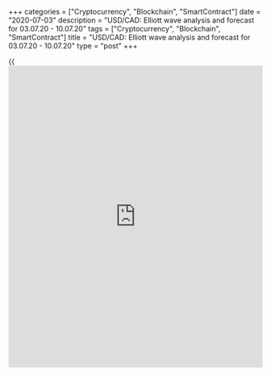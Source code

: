 +++
categories = ["Cryptocurrency", "Blockchain", "SmartContract"]
date = "2020-07-03"
description = "USD/CAD: Elliott wave analysis and forecast for 03.07.20 - 10.07.20"
tags = ["Cryptocurrency", "Blockchain", "SmartContract"]
title = "USD/CAD: Elliott wave analysis and forecast for 03.07.20 - 10.07.20"
type = "post"
+++

{{<iframe id="large-banner" src="https://www.bounty.group/#slide=19.0" width="100%" height="600" scrolling="no" style="border: 0px solid rgb(216, 221, 230); border-radius: 3px;">}}

July 3, 2020

July 3, 2020

USD/CAD: Elliott wave analysis and forecast for 03.07.20 – 10.07.20Alex
Geuta

## [USD/CAD][1] remains likely to grow. Estimated pivot point is at the
level of 1.3486.

 **Main scenario:** consider long positions from corrections above the
level of 1.3486 with a target of 1.3740 – 1.3797.

 **Alternative scenario:** ****Breakout and consolidation below the
level of 1.3486 will allow the pair to continue declining to the levels
of 1.3315 – 1.3189.

 **Analysis:** On the D1 time frame, the third wave of a larger degree
is forming (3) which includes wave 1 of (3). On the 4-hour time frame, a
downward correction in the form of wave 2 of (3) has been completed and
the development of wave 3 of (3) has begun. On the H1 time frame, the
first wave of a smaller degree (i) of i of 3 is forming and if the
assumption is correct, the growth of the pair will continue to the
levels of 1.3740 – 1.3797. The level of 1.3486 is critical in this
scenario as a breakout will enable the pair to continue declining to the
levels of 1.3315 – 1.3189.

![LiteForex: USD/CAD: Elliott wave analysis and forecast for 03.07.20 –
10.07.20][2]

![LiteForex: USD/CAD: Elliott wave analysis and forecast for 03.07.20 –
10.07.20][3]

![LiteForex: USD/CAD: Elliott wave analysis and forecast for 03.07.20 –
10.07.20][4]

## Price chart of USDCAD in real time mode

![USD/CAD: Elliott wave analysis and forecast for 03.07.20 –
10.07.20][5]

The content of this article reflects the author’s opinion and does not
necessarily reflect the official position of LiteForex. The material
published on this page is provided for informational purposes only and
should not be considered as the provision of investment advice for the
purposes of Directive 2004/39/EC.

Rate this article:

{{value}}

( {{count}} {{title}} )

   1. my.liteforex.com/trading/chart?symbol=USDCAD
   2. cdn.liteforex.com/cache/uploads/blog_post/Geuta_03_07/USDCADH1.png?w=30&s=957a888b6421f8864957d3d86a96a018
   3. cdn.liteforex.com/cache/uploads/blog_post/Geuta_03_07/USDCADH4.png?w=30&s=79ca232ac633f07a58d321c660878f74
   4. cdn.liteforex.com/cache/uploads/blog_post/Geuta_03_07/USDCADDaily.png?w=30&s=d9c34f91dda9a38e26d0d583a07d5609
   5. cdn.liteforex.com/cache/uploads/blog_post/wave-analisys/Previews-elliot-waves/usdcad-elliott-wave-analysis-liteforex-blog-preview.jpeg?q=75&w=1000&s=2a81191a92f70811bd01d7e0f40396a6